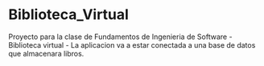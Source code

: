 # Biblioteca_Virtual
Proyecto para la clase de Fundamentos de Ingenieria de Software - Biblioteca virtual -
La aplicacion va a estar conectada a una base de datos que almacenara libros.
